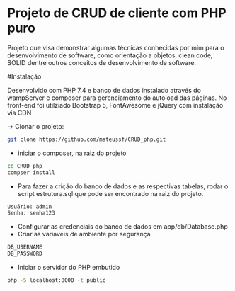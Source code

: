 
# Projeto de CRUD de cliente com PHP puro

Projeto que visa demonstrar algumas técnicas conhecidas por mim para o desenvolvimento de software, como orientação a objetos, clean code, SOLID dentre outros conceitos de desenvolvimento de software.

#Instalação

Desenvolvido com PHP 7.4 e banco de dados instalado através do wampServer e composer para gerenciamento do autoload das páginas. No front-end foi utilziado Bootstrap 5, FontAwesome e jQuery com instalação via CDN

-> Clonar o projeto:

```bash
git clone https://github.com/mateussf/CRUD_php.git
```

- iniciar o composer, na raiz do projeto

```bash
cd CRUD_php
compser install
```

- Para fazer a crição do banco de dados e as respectivas tabelas, rodar o script estrutura.sql que pode ser encontrado na raiz do projeto.
```bash
Usuário: admin
Senha: senha123
```


- Configurar as credenciais do banco de dados em app/db/Database.php
- Criar as variaveis de ambiente por segurança
```bash
DB_USERNAME
DB_PASSWORD
```


- Iniciar o servidor do PHP embutido
```bash
php -S localhost:8000 -t public
```

